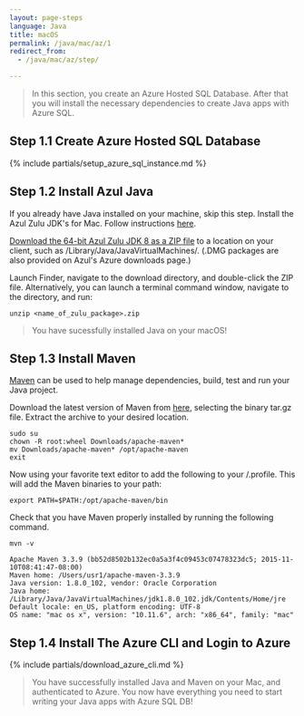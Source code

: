 ```yaml
---
layout: page-steps
language: Java
title: macOS
permalink: /java/mac/az/1
redirect_from:
  - /java/mac/az/step/

---
```


> In this section, you create an Azure Hosted SQL Database. After that you will install the necessary dependencies to create Java apps with Azure SQL.
 
## Step 1.1 Create Azure Hosted SQL Database

{% include partials/setup_azure_sql_instance.md %}

## Step 1.2 Install Azul Java

If you already have Java installed on your machine, skip this step. Install the Azul Zulu JDK's for Mac.  Follow instructions [here](https://docs.microsoft.com/en-us/java/azure/jdk/java-jdk-install?view=azure-java-stable).

[Download the 64-bit Azul Zulu JDK 8 as a ZIP file](https://repos.azul.com/azure-only/zulu/packages/zulu-11/11.0.3/zulu-11-azure-jdk_11.31.11-11.0.3-macosx_x64.zip) to a location on your client, such as /Library/Java/JavaVirtualMachines/. (.DMG packages are also provided on Azul's Azure downloads page.)

Launch Finder, navigate to the download directory, and double-click the ZIP file. Alternatively, you can launch a terminal command window, navigate to the directory, and run:

```terminal
unzip <name_of_zulu_package>.zip
```

> You have sucessfully installed Java on your macOS! 

## Step 1.3 Install Maven

[Maven](https://maven.apache.org/) can be used to help manage dependencies, build, test and run your Java project.


Download the latest version of Maven from [here](https://maven.apache.org/), selecting the binary tar.gz file.  Extract the archive to your desired location.

```terminal
sudo su
chown -R root:wheel Downloads/apache-maven*
mv Downloads/apache-maven* /opt/apache-maven
exit
```

Now using your favorite text editor to add the following to your /.profile.  This will add the Maven binaries to your path:

```terminal
export PATH=$PATH:/opt/apache-maven/bin
```


Check that you have Maven properly installed by running the following command.

```terminal
mvn -v
```

```results
Apache Maven 3.3.9 (bb52d8502b132ec0a5a3f4c09453c07478323dc5; 2015-11-10T08:41:47-08:00)
Maven home: /Users/usr1/apache-maven-3.3.9
Java version: 1.8.0_102, vendor: Oracle Corporation
Java home: /Library/Java/JavaVirtualMachines/jdk1.8.0_102.jdk/Contents/Home/jre
Default locale: en_US, platform encoding: UTF-8
OS name: "mac os x", version: "10.11.6", arch: "x86_64", family: "mac"
```

## Step 1.4 Install The Azure CLI and Login to Azure

{% include partials/download_azure_cli.md %}

> You have successfully installed Java and Maven on your Mac, and authenticated to Azure. You now have everything you need to start writing your Java apps with Azure SQL DB!
